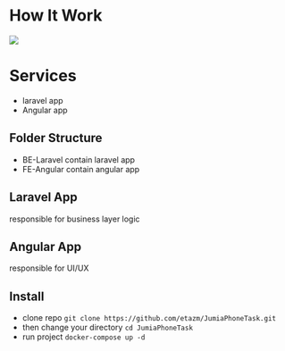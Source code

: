 # How It Work

<img src="https://files.fm/thumb_show.php?i=6zzr3nz55">

# Services

- laravel app
- Angular app

## Folder Structure

- BE-Laravel contain laravel app
- FE-Angular contain angular app

## Laravel App

responsible for business layer logic

## Angular App

responsible for UI/UX

## Install

- clone repo `git clone https://github.com/etazm/JumiaPhoneTask.git`
- then change your directory `cd JumiaPhoneTask`
- run project `docker-compose up -d`

